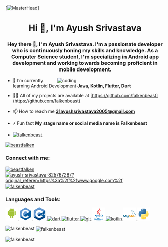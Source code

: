 


[![MasterHead](https://cdn-images-1.medium.com/v2/resize:fill:1600:480/gravity:fp:0.5:0.4/1*zy5IG2inEQSqeWyPJ7vo-g.gif
)]

<h1 align="center">Hi 👋, I'm Ayush Srivastava</h1>
<h3 align="center">Hey there 👋, I'm Ayush Srivastava. I'm a passionate developer who is continuously honing my skills and knowledge. As a Computer Science student, I'm specializing in Android app development and working towards becoming proficient in mobile development.</h3>

<img align = "right" alt = "coding "  width = "340" src= "https://media.tenor.com/3bTxZ4HdrysAAAAd/pixels-neon.gif">





- 🌱 I’m currently learning Android Development **Java, Kotlin, Flutter, Dart**

- 👨‍💻 All of my projects are available at [https://github.com/falkenbeast](https://github.com/falkenbeast)

- 📫 How to reach me **31ayushsrivastava2005@gmail.com**

- ⚡ Fun fact **My stage name or social media name is Falkenbeast**

- <p align="left"> <a href="https://github.com/ryo-ma/github-profile-trophy"><img src="https://github-profile-trophy.vercel.app/?username=falkenbeast" alt="falkenbeast" /></a> </p>

<p align="left"> <a href="https://twitter.com/beastfalken" target="blank"><img src="https://img.shields.io/twitter/follow/beastfalken?logo=twitter&style=for-the-badge" alt="beastfalken" /></a> </p>

<h3 align="left">Connect with me:</h3>
<p align="left">
<a href="https://twitter.com/beastfalken" target="blank"><img align="center" src="https://raw.githubusercontent.com/rahuldkjain/github-profile-readme-generator/master/src/images/icons/Social/twitter.svg" alt="beastfalken" height="30" width="40" /></a>
<a href="https://linkedin.com/in/ayush-srivastava-825767287?original_referer=https%3a%2f%2fwww.google.com%2f" target="blank"><img align="center" src="https://raw.githubusercontent.com/rahuldkjain/github-profile-readme-generator/master/src/images/icons/Social/linked-in-alt.svg" alt="ayush-srivastava-825767287?original_referer=https%3a%2f%2fwww.google.com%2f" height="30" width="40" /></a>
<a href="https://instagram.com/falkenbeast" target="blank"><img align="center" src="https://raw.githubusercontent.com/rahuldkjain/github-profile-readme-generator/master/src/images/icons/Social/instagram.svg" alt="falkenbeast" height="30" width="40" /></a>
</p>

<h3 align="left">Languages and Tools:</h3>
<p align="left"> <a href="https://developer.android.com" target="_blank" rel="noreferrer"> <img src="https://raw.githubusercontent.com/devicons/devicon/master/icons/android/android-original-wordmark.svg" alt="android" width="40" height="40"/> </a> <a href="https://www.cprogramming.com/" target="_blank" rel="noreferrer"> <img src="https://raw.githubusercontent.com/devicons/devicon/master/icons/c/c-original.svg" alt="c" width="40" height="40"/> </a> <a href="https://www.w3schools.com/cpp/" target="_blank" rel="noreferrer"> <img src="https://raw.githubusercontent.com/devicons/devicon/master/icons/cplusplus/cplusplus-original.svg" alt="cplusplus" width="40" height="40"/> </a> <a href="https://dart.dev" target="_blank" rel="noreferrer"> <img src="https://www.vectorlogo.zone/logos/dartlang/dartlang-icon.svg" alt="dart" width="40" height="40"/> </a> <a href="https://flutter.dev" target="_blank" rel="noreferrer"> <img src="https://www.vectorlogo.zone/logos/flutterio/flutterio-icon.svg" alt="flutter" width="40" height="40"/> </a> <a href="https://git-scm.com/" target="_blank" rel="noreferrer"> <img src="https://www.vectorlogo.zone/logos/git-scm/git-scm-icon.svg" alt="git" width="40" height="40"/> </a> <a href="https://www.java.com" target="_blank" rel="noreferrer"> <img src="https://raw.githubusercontent.com/devicons/devicon/master/icons/java/java-original.svg" alt="java" width="40" height="40"/> </a> <a href="https://kotlinlang.org" target="_blank" rel="noreferrer"> <img src="https://www.vectorlogo.zone/logos/kotlinlang/kotlinlang-icon.svg" alt="kotlin" width="40" height="40"/> </a> <a href="https://www.mysql.com/" target="_blank" rel="noreferrer"> <img src="https://raw.githubusercontent.com/devicons/devicon/master/icons/mysql/mysql-original-wordmark.svg" alt="mysql" width="40" height="40"/> </a> <a href="https://www.python.org" target="_blank" rel="noreferrer"> <img src="https://raw.githubusercontent.com/devicons/devicon/master/icons/python/python-original.svg" alt="python" width="40" height="40"/> </a> </p>

<p><img align="left" src="https://github-readme-stats.vercel.app/api/top-langs?username=falkenbeast&show_icons=true&locale=en&layout=compact" alt="falkenbeast" /></p>

<p>&nbsp;<img align="center" src="https://github-readme-stats.vercel.app/api?username=falkenbeast&show_icons=true&locale=en" alt="falkenbeast" /></p>

<p><img align="center" src="https://github-readme-streak-stats.herokuapp.com/?user=falkenbeast&" alt="falkenbeast" /></p>
